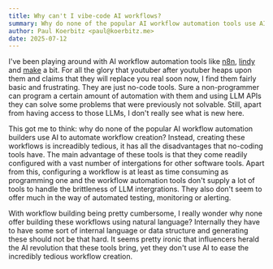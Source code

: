 ```yaml
---
title: Why can't I vibe-code AI workflows?
summary: Why do none of the popular AI workflow automation tools use AI to automate AI workflow creation?
author: Paul Koerbitz <paul@koerbitz.me>
date: 2025-07-12
---
```


I've been playing around with AI workflow automation tools like [n8n], [lindy] and [make] a bit. For
all the glory that youtuber after youtuber heaps upon them and claims that they will replace you
real soon now, I find them fairly basic and frustrating. They are just no-code tools. Sure a
non-programmer can program a certain amount of automation with them and using LLM APIs they can
solve some problems that were previously not solvable. Still, apart from having access to those LLMs,
I don't really see what is new here.

This got me to think: why do none of the popular AI workflow automation builders use AI to automate
workflow creation? Instead, creating these workflows is increadibly tedious, it has all the disadvantages
that no-coding tools have. The main advantage of these tools is that they come readily configured
with a vast number of intergations for other software tools. Apart from this, configuring a workflow is
at least as time consuming as programming one and the workflow automation tools don't supply a lot of
tools to handle the brittleness of LLM intergrations. They also don't seem to offer much in the way of
automated testing, monitoring or alerting.

With workflow building being pretty cumbersome, I really wonder why none offer building these workflows
using natural language? Internally they have to have some sort of internal language or data structure
and generating these should not be that hard. It seems pretty ironic that influencers herald the AI
revolution that these tools bring, yet they don't use AI to ease the incredibly tedious workflow creation.

[n8n]: https://n8n.io
[lindy]: https://lindy.ai
[make]: https://make.com
